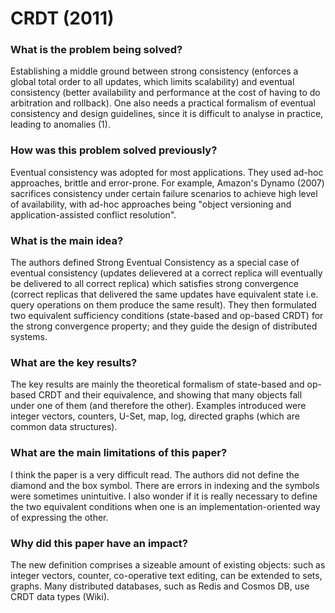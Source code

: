 # CRDT (2011)

### What is the problem being solved?

Establishing a middle ground between strong consistency (enforces a global total order to all updates, which limits scalability) and eventual consistency (better availability and performance at the cost of having to do arbitration and rollback). One also needs a practical formalism of eventual consistency and design guidelines, since it is difficult to analyse in practice, leading to anomalies (1). 

### How was this problem solved previously?

Eventual consistency was adopted for most applications. They used ad-hoc approaches, brittle and error-prone. For example, Amazon's Dynamo (2007) sacrifices consistency under certain failure scenarios to achieve high level of availability, with ad-hoc approaches being "object
versioning and application-assisted conflict resolution".

### What is the main idea?

The authors defined Strong Eventual Consistency as a special case of eventual consistency (updates delievered at a correct replica will eventually be delivered to all correct replica) which satisfies strong convergence (correct replicas that delivered the same updates have equivalent state i.e. query operations on them produce the same result). They then formulated two equivalent sufficiency conditions (state-based and op-based CRDT) for the strong convergence property; and they guide the design of distributed systems.

### What are the key results?

The key results are mainly the theoretical formalism of state-based and op-based CRDT and their equivalence, and showing that many objects fall under one of them (and therefore the other). Examples introduced were integer vectors, counters, U-Set, map, log, directed graphs (which are common data structures).

### What are the main limitations of this paper?

I think the paper is a very difficult read. The authors did not define the diamond and the box symbol. There are errors in indexing and the symbols were sometimes unintuitive. I also wonder if it is really necessary to define the two equivalent conditions when one is an implementation-oriented way of expressing the other.

### Why did this paper have an impact?

The new definition comprises a sizeable amount of existing objects: such as integer vectors, counter, co-operative text editing, can be extended to sets, graphs. Many distributed databases, such as Redis and Cosmos DB, use CRDT data types (Wiki).



